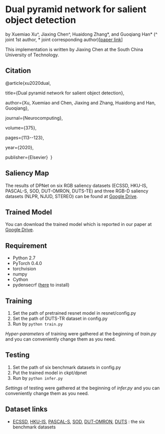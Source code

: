 # Dual pyramid network for salient object detection

by Xuemiao Xu^, Jiaxing Chen^, Huaidong Zhang\*, and Guoqiang Han\* (^ joint 1st author, * joint corresponding author)[[paper link](https://www.sciencedirect.com/science/article/pii/S0925231219313451?via%3Dihub)]

This implementation is written by Jiaxing Chen at the South China University of Technology.

## Citation

@article{xu2020dual,&nbsp;

  title={Dual pyramid network for salient object detection},&nbsp;

  author={Xu, Xuemiao and Chen, Jiaxing and Zhang, Huaidong and Han, Guoqiang},&nbsp;

  journal={Neurocomputing},&nbsp;

  volume={375},&nbsp;

  pages={113--123},&nbsp;

  year={2020},&nbsp;

  publisher={Elsevier}&nbsp;
}

## Saliency Map

The results of DPNet on six RGB saliency datasets (ECSSD, HKU-IS, PASCAL-S, SOD, DUT-OMRON, DUTS-TE) and three RGB-D saliency  datasets (NLPR, NJUD, STEREO) can be found at [Google Drive]().

## Trained Model

You can download the trained model which is reported in our paper at  [Google Drive]().

## Requirement

- Python 2.7
- PyTorch 0.4.0
- torchvision
- numpy
- Cython
- pydensecrf ([here](https://github.com/Andrew-Qibin/dss_crf) to install)

## Training

1. Set the path of pretrained resnet model in resnet/config.py
2. Set the path of DUTS-TR dataset in config.py
3. Run by `python train.py`

*Hyper-parameters* of training were gathered at the beginning of *train.py* and you can conveniently change them as you need.

## Testing

1. Set the path of six benchmark datasets in config.py
2. Put the trained model in ckpt/dpnet
3. Run by `python infer.py`

*Settings* of testing were gathered at the beginning of *infer.py* and you can conveniently change them as you need.

## Dataset links

- [ECSSD](http://www.cse.cuhk.edu.hk/leojia/projects/hsaliency/dataset.html), [HKU-IS](https://sites.google.com/site/ligb86/hkuis), [PASCAL-S](http://cbi.gatech.edu/salobj/), [SOD](http://elderlab.yorku.ca/SOD/), [DUT-OMRON](http://ice.dlut.edu.cn/lu/DUT-OMRON/Homepage.htm), [DUTS](http://saliencydetection.net/duts/) : the six benchmark datasets
